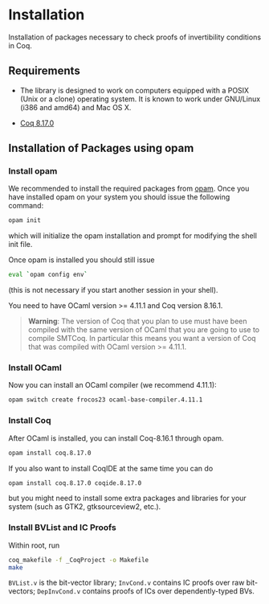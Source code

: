 # Installation
Installation of packages necessary to check proofs of invertibility conditions in Coq.

## Requirements
- The library is designed to work on computers equipped with a POSIX (Unix or a clone) operating system. It is known to work under GNU/Linux (i386 and amd64) and Mac OS X.

- [Coq 8.17.0](https://github.com/coq/coq/tree/v8.17)


## Installation of Packages using opam

### Install opam

We recommended to install the required packages from
[opam](https://opam.ocaml.org). Once you have installed opam on your system you
should issue the following command:

```bash
opam init
```

which will initialize the opam installation and prompt for modifying the shell
init file.

Once opam is installed you should still issue

```bash
eval `opam config env`
```

(this is not necessary if you start another session in your shell).

You need to have OCaml version >= 4.11.1 and Coq version 8.16.1.

> **Warning**: The version of Coq that you plan to use must have been compiled
> with the same version of OCaml that you are going to use to compile
> SMTCoq. In particular this means you want a version of Coq that was compiled
> with OCaml version >= 4.11.1.

### Install OCaml

Now you can install an OCaml compiler (we recommend 4.11.1):

```bash
opam switch create frocos23 ocaml-base-compiler.4.11.1
```

### Install Coq

After OCaml is installed, you can install Coq-8.16.1 through opam.

```bash
opam install coq.8.17.0
```

If you also want to install CoqIDE at the same time you can do

```bash
opam install coq.8.17.0 coqide.8.17.0
```
but you might need to install some extra packages and libraries for your system
(such as GTK2, gtksourceview2, etc.).


### Install BVList and IC Proofs
Within root, run
```bash
coq_makefile -f _CoqProject -o Makefile
make
```
`BVList.v` is the bit-vector library; `InvCond.v` contains IC proofs over raw bit-vectors; `DepInvCond.v`
contains proofs of ICs over dependently-typed BVs.